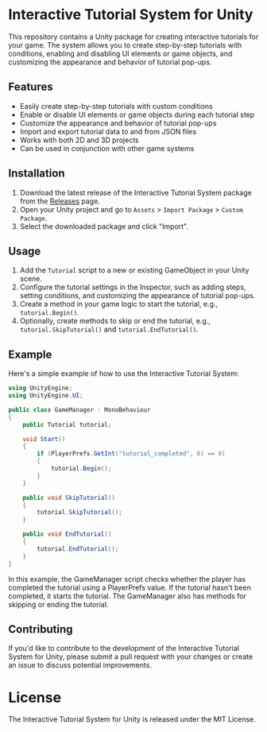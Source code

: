 # Interactive Tutorial System for Unity

This repository contains a Unity package for creating interactive tutorials for your game. The system allows you to create step-by-step tutorials with conditions, enabling and disabling UI elements or game objects, and customizing the appearance and behavior of tutorial pop-ups.

## Features

- Easily create step-by-step tutorials with custom conditions
- Enable or disable UI elements or game objects during each tutorial step
- Customize the appearance and behavior of tutorial pop-ups
- Import and export tutorial data to and from JSON files
- Works with both 2D and 3D projects
- Can be used in conjunction with other game systems

## Installation

1. Download the latest release of the Interactive Tutorial System package from the [Releases](https://github.com/username/InteractiveTutorialSystem/releases) page.
2. Open your Unity project and go to `Assets` > `Import Package` > `Custom Package`.
3. Select the downloaded package and click "Import".

## Usage

1. Add the `Tutorial` script to a new or existing GameObject in your Unity scene.
2. Configure the tutorial settings in the Inspector, such as adding steps, setting conditions, and customizing the appearance of tutorial pop-ups.
3. Create a method in your game logic to start the tutorial, e.g., `tutorial.Begin()`.
4. Optionally, create methods to skip or end the tutorial, e.g., `tutorial.SkipTutorial()` and `tutorial.EndTutorial()`.

## Example

Here's a simple example of how to use the Interactive Tutorial System:

```csharp
using UnityEngine;
using UnityEngine.UI;

public class GameManager : MonoBehaviour
{
    public Tutorial tutorial;

    void Start()
    {
        if (PlayerPrefs.GetInt("tutorial_completed", 0) == 0)
        {
            tutorial.Begin();
        }
    }

    public void SkipTutorial()
    {
        tutorial.SkipTutorial();
    }

    public void EndTutorial()
    {
        tutorial.EndTutorial();
    }
}
```

In this example, the GameManager script checks whether the player has completed the tutorial using a PlayerPrefs value. If the tutorial hasn't been completed, it starts the tutorial. The GameManager also has methods for skipping or ending the tutorial.

## Contributing
If you'd like to contribute to the development of the Interactive Tutorial System for Unity, please submit a pull request with your changes or create an issue to discuss potential improvements.

# License
The Interactive Tutorial System for Unity is released under the MIT License.
